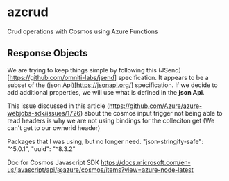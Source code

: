 # azcrud
Crud operations with Cosmos using Azure Functions

## Response Objects
We are trying to keep things simple by following this (JSend)[https://github.com/omniti-labs/jsend] specification.   It appears to be a subset of the (json Api)[https://jsonapi.org/] specification.  If we decide to add additional properties, we will use what is defined in the **json Api**.

This issue discussed in this article (https://github.com/Azure/azure-webjobs-sdk/issues/1726) about the cosmos input trigger not being able to read headers is why we are not using bindings for the colleciton get (We can't get to our ownerid header)


Packages that I was using, but no longer need.
    "json-stringify-safe": "^5.0.1",
    "uuid": "^8.3.2"

Doc for Cosmos Javascript SDK
https://docs.microsoft.com/en-us/javascript/api/@azure/cosmos/items?view=azure-node-latest